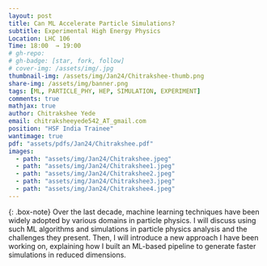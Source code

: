 ```yaml
---
layout: post
title: Can ML Accelerate Particle Simulations?
subtitle: Experimental High Energy Physics
Location: LHC 106
Time: 18:00  → 19:00
# gh-repo:
# gh-badge: [star, fork, follow]
# cover-img: /assets/img/.jpg
thumbnail-img: /assets/img/Jan24/Chitrakshee-thumb.png
share-img: /assets/img/banner.png
tags: [ML, PARTICLE_PHY, HEP, SIMULATION, EXPERIMENT]
comments: true
mathjax: true
author: Chitrakshee Yede
email: chitraksheeyede542_AT_gmail.com
position: "HSF India Trainee"
wantimage: true
pdf: "assets/pdfs/Jan24/Chitrakshee.pdf"
images:
  - path: "assets/img/Jan24/Chitrakshee.jpeg"
  - path: "assets/img/Jan24/Chitrakshee1.jpeg"
  - path: "assets/img/Jan24/Chitrakshee2.jpeg"
  - path: "assets/img/Jan24/Chitrakshee3.jpeg"
  - path: "assets/img/Jan24/Chitrakshee4.jpeg"
---
```

{: .box-note}
Over the last decade, machine learning techniques have been widely adopted by various domains in particle physics. I will discuss using such ML algorithms and simulations in particle physics analysis and the challenges they present. Then, I will introduce a new approach I have been working on, explaining how I built an ML-based pipeline to generate faster simulations in reduced dimensions.